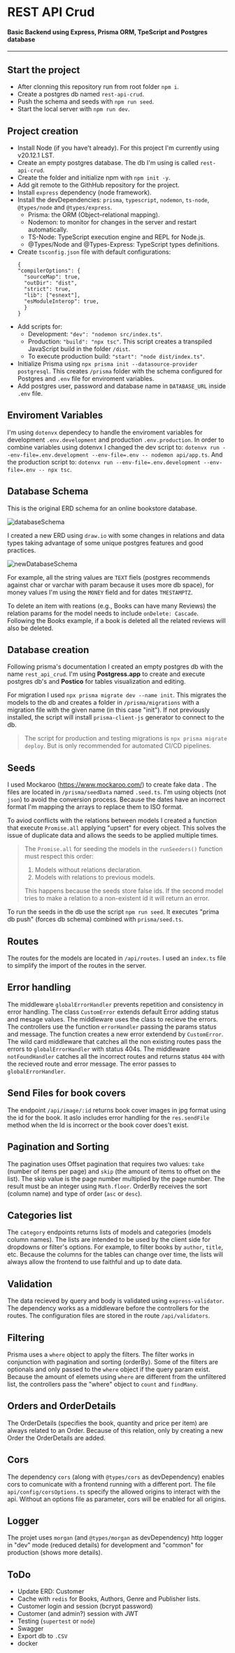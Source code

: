 # REST API Crud

#### Basic Backend using Express, Prisma ORM, TpeScript and Postgres database

---

## Start the project

- After clonning this repository run from root folder `npm i`.
- Create a postgres db named `rest-api-crud`.
- Push the schema and seeds with `npm run seed`.
- Start the local server with `npm run dev`.

## Project creation

- Install Node (if you have't already). For this project I'm currently using v20.12.1 LST.
- Create an empty postgres database. The db I'm using is called `rest-api-crud`.
- Create the folder and initialize npm with `npm init -y`.
- Add git remote to the GithHub repository for the project.
- Install `express` dependency (node framework).
- Install the devDependencies: `prisma`, `typescript`, `nodemon`, `ts-node`, `@types/node` and `@types/express`.
  - Prisma: the ORM (Object–relational mapping).
  - Nodemon: to monitor for changes in the server and restart automatically.
  - TS-Node: TypeScript execution engine and REPL for Node.js.
  - @Types/Node and @Types-Express: TypeScript types definitions.
- Create `tsconfig.json` file with default configurations:
  ```
  {
  "compilerOptions": {
    "sourceMap": true,
    "outDir": "dist",
    "strict": true,
    "lib": ["esnext"],
    "esModuleInterop": true,
    }
  }
  ```
- Add scripts for:
  - Development: `"dev": "nodemon src/index.ts"`.
  - Production: `"build": "npx tsc"`. This script creates a transpiled JavaScript build in the folder `/dist`.
  - To execute production build: `"start": "node dist/index.ts"`.
- Initialize Prisma using `npx prisma init --datasource-provider postgresql`. This creates `/prisma` folder with the schema configured for Postgres and `.env` file for enviroment variables.
- Add postgres user, password and database name in `DATABASE_URL` inside `.env` file.

## Enviroment Variables

I'm using `dotenvx` dependecy to handle the enviroment variables for development `.env.development` and production `.env.production`.
In order to combine variables using dotenvx I changed the dev script to: `dotenvx run --env-file=.env.development --env-file=.env -- nodemon api/app.ts`.
And the production script to: `dotenvx run --env-file=.env.development --env-file=.env -- npx tsc`.

## Database Schema

This is the original ERD schema for an online bookstore database.

![databaseSchema](images/bookStore_schema.png)

I created a new ERD using `draw.io` with some changes in relations and data types taking advantage of some unique postgres features and good practices.

![newDatabaseSchema](images/rest-api-crud.drawio.png)

For example, all the string values are `TEXT` fiels (postgres recommends against char or varchar with param because it uses more db space), for money values I'm using the `MONEY` field and for dates `TMESTAMPTZ`.

To delete an item with reations (e.g., Books can have many Reviews) the relation params for the model needs to include `onDelete: Cascade`. Following the Books example, if a book is deleted all the related reviews will also be deleted.

## Database creation

Following prisma's documentation I created an empty postgres db with the name `rest_api_crud`. I'm using **Postgress.app** to create and execute postgres db's and **Postico** for tables visualization and editing.

For migration I used `npx prisma migrate dev --name init`.
This migrates the models to the db and creates a folder in `/prisma/migrations` with a migration file with the given name (in this case "init").
If not previously installed, the script will install `prisma-client-js` generator to connect to the db.

> The script for production and testing migrations is `npx prisma migrate deploy`. But is only recommended for automated CI/CD pipelines.

## Seeds

I used Mockaroo (https://www.mockaroo.com/) to create fake data .
The files are located in `/prisma/seedData` named `.seed.ts`.
I'm using objects (not `json`) to avoid the conversion process.
Because the dates have an incorrect format I'm mapping the arrays to replace them to ISO format.

To aviod conflicts with the relations between models I created a function that execute `Promise.all` applying "upsert" for every object.
This solves the issue of duplicate data and allows the seeds to be applied multiple times.

> The `Promise.all` for seeding the models in the `runSeeders()` function must respect this order:
>
> 1. Models without relations declaration.
> 2. Models with relations to previous models.
>
> This happens because the seeds store false ids. If the second model tries to make a relation to a non-existent id it will return an error.

To run the seeds in the db use the script `npm run seed`. It executes "prima db push" (forces db schema) combined with `prisma/seed.ts`.

## Routes

The routes for the models are located in `/api/routes`. I used an `index.ts` file to simplify the import of the routes in the server.

## Error handling

The middleware `globalErrorHandler` prevents repetition and consistency in error handling.
The class `CustomError` extends default Error adding status and mesage values.
The middleware uses the class to recieve the errors.
The controllers use the function `errorHandler` passing the params status and message. The function creates a new error extendend by `CustomError`.
The wild card middleware that catches all the non existing routes pass the errors to `globalErrorHandler` with status 404s.
The middleware `notFoundHandler` catches all the incorrect routes and returns status `404` with the recieved route and error message. The error passes to `globalErrorHandler`.

## Send Files for book covers

The endpoint `/api/image/:id` returns book cover images in jpg format using the id for the book.
It aslo includes error handling for the `res.sendFile` method when the Id is incorrect or the book cover does't exist.

## Pagination and Sorting

The pagination uses Offset pagination that requires two values: `take` (number of items per page) and `skip` (the amount of items to offset on the list).
The skip value is the page number multiplied by the page number. The result must be an integer using `Math.floor`.
OrderBy receives the sort (column name) and type of order (`asc` or `desc`).

## Categories list

The `category` endpoints returns lists of models and categories (models column names).
The lists are intended to be used by the client side for dropdowns or filter's options.
For example, to filter books by `author`, `title`, etc.
Because the columns for the tables can change over time, the lists will always allow the frontend to use faithful and up to date data.

## Validation

The data recieved by query and body is validated using `express-validator`. The dependency works as a middleware before the controllers for the routes. The configuration files are stored in the route `/api/validators`.

## Filtering

Prisma uses a `where` object to apply the filters.
The filter works in conjunction with pagination and sorting (orderBy).
Some of the filters are optionals and only passed to the `where` object if the query param exist.
Because the amount of elemets using `where` are different from the unfiltered list, the controllers pass the "where" object to `count` and `findMany`.

## Orders and OrderDetails

The OrderDetails (specifies the book, quantity and price per item) are always related to an Order.
Because of this relation, only by creating a new Order the OrderDetails are added.

## Cors

The dependency `cors` (along with `@types/cors` as devDependency) enables cors to comunicate with a frontend running with a different port.
The file `api/config/corsOptions.ts` specify the allowed origins to interact with the api.
Without an options file as parameter, cors will be enabled for all origins.

## Logger

The projet uses `morgan` (and `@types/morgan` as devDependency) http logger in "dev" mode (reduced details) for development and "common" for production (shows more details).

## ToDo

- Update ERD: Customer
- Cache with `redis` for Books, Authors, Genre and Publisher lists.
- Customer login and session (bcrypt password)
- Customer (and admin?) session with JWT
- Testing (`supertest` or `node`)
- Swagger
- Export db to `.CSV`
- docker
